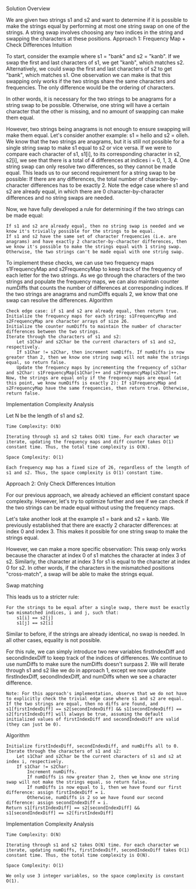 Solution
Overview

We are given two strings s1 and s2 and want to determine if it is possible to make the strings equal by performing at most one string swap on one of the strings. A string swap involves choosing any two indices in the string and swapping the characters at these positions.
Approach 1: Frequency Map + Check Differences
Intuition

To start, consider the example where s1 = "bank" and s2 = "kanb". If we swap the first and last characters of s1, we get "kanb", which matches s2. Alternatively, we could swap the first and last characters of s2 to get "bank", which matches s1. One observation we can make is that this swapping only works if the two strings share the same characters and frequencies. The only difference would be the ordering of characters.

In other words, it is necessary for the two strings to be anagrams for a string swap to be possible. Otherwise, one string will have a certain character that the other is missing, and no amount of swapping can make them equal.

However, two strings being anagrams is not enough to ensure swapping will make them equal. Let's consider another example: s1 = hello and s2 = olleh. We know that the two strings are anagrams, but it is still not possible for a single string swap to make s1 equal to s2 or vice versa. If we were to compare each character of s1, s1[i], to its corresponding character in s2, s2[i], we see that there is a total of 4 differences at indices i = 0, 1, 3, 4. One string swap can only resolve two differences, so they cannot be made equal. This leads us to our second requirement for a string swap to be possible: If there are any differences, the total number of character-by-character differences has to be exactly 2. Note the edge case where s1 and s2 are already equal, in which there are 0 character-by-character differences and no string swaps are needed.

Now, we have fully developed a rule for determining if the two strings can be made equal:

    If s1 and s2 are already equal, then no string swap is needed and we know it's trivially possible for the strings to be equal.
    If s1 and s2 have the same set of character frequencies (i.e. are anagrams) and have exactly 2 character-by-character differences, then we know it's possible to make the strings equal with 1 string swap.
    Otherwise, the two strings can't be made equal with one string swap.

To implement these checks, we can use two frequency maps s1FrequencyMap and s2FrequencyMap to keep track of the frequency of each letter for the two strings. As we go through the characters of the two strings and populate the frequency maps, we can also maintain counter numDiffs that counts the number of differences at corresponding indices. If the two strings are anagrams and numDiffs equals 2, we know that one swap can resolve the differences.
Algorithm

    Check edge case: if s1 and s2 are already equal, then return true.
    Initialize the frequency maps for each string: s1FrequencyMap and s2FrequencyMap are character arrays of size 26.
    Initialize the counter numDiffs to maintain the number of character differences between the two strings.
    Iterate through the characters of s1 and s2:
        Let s1Char and s2Char be the current characters of s1 and s2, respectively.
        If s1Char != s2Char, then increment numDiffs. If numDiffs is now greater than 2, then we know one string swap will not make the strings equal, so return false.
        Update the frequency maps by incrementing the frequency of s1Char and s2Char: s1FrequencyMap[s1Char]++ and s2FrequencyMap[s2Char]++.
    Now, the strings are equal only if the frequency maps are equal (at this point, we know numDiffs is exactly 2): If s1FrequencyMap and s2FrequencyMap have the same frequencies, then return true. Otherwise, return false.

Implementation
Complexity Analysis

Let N be the length of s1 and s2.

    Time Complexity: O(N)

    Iterating through s1 and s2 takes O(N) time. For each character we iterate, updating the frequency maps and diff counter takes O(1) constant time. Thus, the total time complexity is O(N).

    Space Complexity: O(1)

    Each frequency map has a fixed size of 26, regardless of the length of s1 and s2. Thus, the space complexity is O(1) constant time.

Approach 2: Only Check Differences
Intuition

For our previous approach, we already achieved an efficient constant space complexity. However, let's try to optimize further and see if we can check if the two strings can be made equal without using the frequency maps.

Let's take another look at the example s1 = bank and s2 = kanb. We previously established that there are exactly 2 character differences: at index 0 and index 3. This makes it possible for one string swap to make the strings equal.

However, we can make a more specific observation: This swap only works because the character at index 0 of s1 matches the character at index 3 of s2. Similarly, the character at index 3 for s1 is equal to the character at index 0 for s2. In other words, if the characters in the mismatched positions "cross-match", a swap will be able to make the strings equal.

Swap matching

This leads us to a stricter rule:

    For the strings to be equal after a single swap, there must be exactly two mismatched indices, i and j, such that:
        s1[i] == s2[j]
        s1[j] == s2[i]

Similar to before, if the strings are already identical, no swap is needed. In all other cases, equality is not possible.

For this rule, we can simply introduce two new variables firstIndexDiff and secondIndexDiff to keep track of the indices of differences. We continue to use numDiffs to make sure the numDiffs doesn't surpass 2. We will iterate through s1 and s2 like we do in approach 1, except we now update firstIndexDiff, secondIndexDiff, and numDiffs when we see a character difference.

    Note: For this approach's implementation, observe that we do not have to explicitly check the trivial edge case where s1 and s2 are equal. If the two strings are equal, then no diffs are found, and s1[firstIndexDiff] == s2[secondIndexDiff] && s1[secondIndexDiff] == s2[firstIndexDiff] will always be true, assuming the default initialized values of firstIndexDiff and secondIndexDiff are valid (they can just be 0).

Algorithm

    Initialize firstIndexDiff, secondIndexDiff, and numDiffs all to 0.
    Iterate through the characters of s1 and s2:
        Let s1Char and s2Char be the current characters of s1 and s2 at index i, respectively.
        If s1Char != s2Char:
            Increment numDiffs.
            If numDiffs is now greater than 2, then we know one string swap will not make the strings equal, so return false.
            If numDiffs is now equal to 1, then we have found our first difference: assign firstIndexDiff = i.
            Otherwise, numDiffs is 2 so we have found our second difference: assign secondIndexDiff = i.
    Return s1[firstIndexDiff] == s2[secondIndexDiff] && s1[secondIndexDiff] == s2[firstIndexDiff]

Implementation
Complexity Analysis

    Time Complexity: O(N)

    Iterating through s1 and s2 takes O(N) time. For each character we iterate, updating numDiffs, firstIndexDiff, secondIndexDiff takes O(1) constant time. Thus, the total time complexity is O(N).

    Space Complexity: O(1)

    We only use 3 integer variables, so the space complexity is constant O(1).
